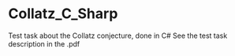 # Collatz_C_Sharp
Test task about the Collatz conjecture, done in C#
See the test task description in the .pdf
